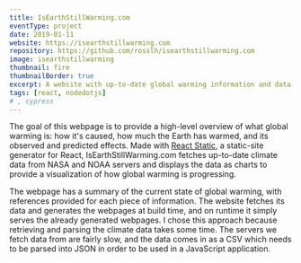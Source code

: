 ```yaml
---
title: IsEarthStillWarming.com
eventType: project
date: 2019-01-11
website: https://isearthstillwarming.com
repository: https://github.com/rosslh/isearthstillwarming.com
image: isearthstillwarming
thumbnail: fire
thumbnailBorder: true
excerpt: A website with up-to-date global warming information and data. It provides a high-level overview of what global warming is – how it's caused, how much the Earth has warmed, and its observed and predicted effects.
tags: [react, nodedotjs]
# , cypress
---
```


The goal of this webpage is to provide a high-level overview of what global warming is: how it's caused, how much the Earth has warmed, and its observed and predicted effects. Made with <a target="_blank" rel="noopener noreferrer" href="https://github.com/nozzle/react-static">React Static</a>, a static-site generator for React, IsEarthStillWarming.com fetches up-to-date climate data from NASA and NOAA servers and displays the data as charts to provide a visualization of how global warming is progressing.

The webpage has a summary of the current state of global warming, with references provided for each piece of information. The website fetches its data and generates the webpages at build time, and on runtime it simply serves the already generated webpages. I chose this approach because retrieving and parsing the climate data takes some time. The servers we fetch data from are fairly slow, and the data comes in as a CSV which needs to be parsed into JSON in order to be used in a JavaScript application.
